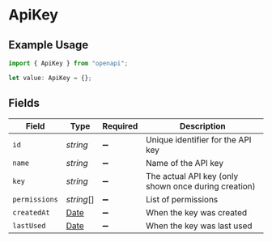 # ApiKey

## Example Usage

```typescript
import { ApiKey } from "openapi";

let value: ApiKey = {};
```

## Fields

| Field                                                                                         | Type                                                                                          | Required                                                                                      | Description                                                                                   |
| --------------------------------------------------------------------------------------------- | --------------------------------------------------------------------------------------------- | --------------------------------------------------------------------------------------------- | --------------------------------------------------------------------------------------------- |
| `id`                                                                                          | *string*                                                                                      | :heavy_minus_sign:                                                                            | Unique identifier for the API key                                                             |
| `name`                                                                                        | *string*                                                                                      | :heavy_minus_sign:                                                                            | Name of the API key                                                                           |
| `key`                                                                                         | *string*                                                                                      | :heavy_minus_sign:                                                                            | The actual API key (only shown once during creation)                                          |
| `permissions`                                                                                 | *string*[]                                                                                    | :heavy_minus_sign:                                                                            | List of permissions                                                                           |
| `createdAt`                                                                                   | [Date](https://developer.mozilla.org/en-US/docs/Web/JavaScript/Reference/Global_Objects/Date) | :heavy_minus_sign:                                                                            | When the key was created                                                                      |
| `lastUsed`                                                                                    | [Date](https://developer.mozilla.org/en-US/docs/Web/JavaScript/Reference/Global_Objects/Date) | :heavy_minus_sign:                                                                            | When the key was last used                                                                    |
